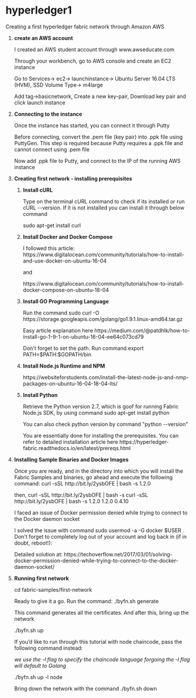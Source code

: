 # hyperledger1
Creating a first hyperledger fabric network through Amazon AWS

<ol> <li><b> create an AWS account </b> </li>
  <p> I created an AWS student account through www.awseducate.com </p>
  <p> Through your workbench, go to AWS console and create an EC2 instance</p>
  <p> Go to Services-> ec2-> launchinstance-> Ubuntu Server 16.04 LTS (HVM), SSD Volume Type-> m4large </p>
  <p> Add tag->basicnetwork, Create a new key-pair, Download key pair and click launch instance </p>
  
  <li><b> Connecting to the instance </b> </li>
  <p> Once the instance has started, you can connect it through Putty</p>
  <p> Before connecting, convert the .pem file (key pair) into .ppk file using PuttyGen. This step is required because Putty requires a .ppk file and cannot connect using .pem file </p>
  <p> Now add .ppk file to Putty, and connect to the IP of the running AWS instance </p>
  
  <li><b> Creating first network - installing prerequisites </b> </li>
      <ol> <li> <b> Install cURL </b> </li> 
                    <p> Type on the terminal cURL command to check if its installed or run cURL --version. If it is not installed                           you can install it through below command </p>
  <p> sudo apt-get install curl </p>
  <li> <b> Install Docker and Docker Compose </b> </li>
  <p> I followed this article: https://www.digitalocean.com/community/tutorials/how-to-install-and-use-docker-on-ubuntu-16-04 </p>
    and <p> https://www.digitalocean.com/community/tutorials/how-to-install-docker-compose-on-ubuntu-18-04 </p>
  <li> <b> Install GO Programming Language </b> </li>
          <p> Run the command sudo curl -O https://storage.googleapis.com/golang/go1.9.1.linux-amd64.tar.gz </p>
          <p> Easy article explanation here https://medium.com/@patdhlk/how-to-install-go-1-9-1-on-ubuntu-16-04-ee64c073cd79 </p>
          <p> Don't forget to set the path. Run command export PATH=$PATH:$GOPATH/bin </p>
          <li> <b> Install Node.js Runtime and NPM </b> </li>
           <p> https://websiteforstudents.com/install-the-latest-node-js-and-nmp-packages-on-ubuntu-16-04-18-04-lts/ </p>
          <li> <b> Install Python </b> </li>
          <p> Retrieve the Python version 2.7, which is goof for running Fabric Node.js SDK, by using command sudo apt-get install python </p>
          <p> You can also check python version by command "python --version" </p>
          <p> You are essentially done for installing the prerequisites. You can refer to detailed installation article here 
          https://hyperledger-fabric.readthedocs.io/en/latest/prereqs.html </p>
          </ol>
  <li> <b> Installing Sample Binaries and Docker Images </b> </li>
  <p> Once you are ready, and in the directory into which you will install the Fabric Samples and binaries, go ahead and execute the following command:
curl -sSL http://bit.ly/2ysbOFE | bash -s 1.2.0 </p>
<p> then, curl -sSL http://bit.ly/2ysbOFE | bash -s <fabric> <fabric-ca> <thirdparty>
  curl -sSL http://bit.ly/2ysbOFE | bash -s 1.2.0 1.2.0 0.4.10 </p>
  <p> I faced an issue of Docker permission denied while trying to connect to the Docker daemon socket </p>
  <p> I solved the issue with command sudo usermod -a -G docker $USER . Don't forget to completely log out of your account and log back in (if in doubt, reboot!):</p>
  <p> Detailed solution at: https://techoverflow.net/2017/03/01/solving-docker-permission-denied-while-trying-to-connect-to-the-docker-daemon-socket/ </p>
  <li> <b> Running first network </b> </li>
  <p> cd fabric-samples/first-network </p>
  <p> Ready to give it a go. Run the command: ./byfn.sh generate </p>
  <p> This command generates all the certificates. And after this, bring up the network </p>
  <p> ./byfn.sh up </p>
  <p>  If you’d like to run through this tutorial with node chaincode, pass the following command instead:

<i> we use the -l flag to specify the chaincode language </i>
<i> forgoing the -l flag will default to Golang </i>

./byfn.sh up -l node </p>
<p> Bring down the network with the command ./byfn.sh down </p>
  

